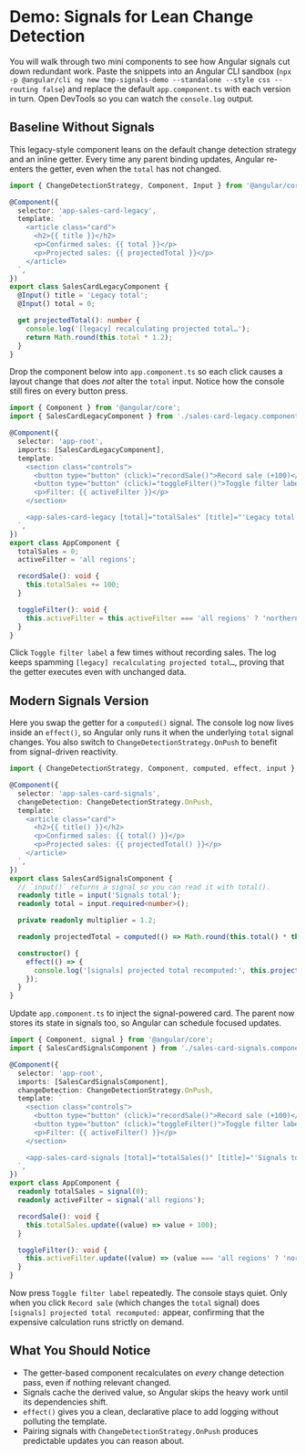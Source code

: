 # Demo: Signals for Lean Change Detection

You will walk through two mini components to see how Angular signals cut down redundant work. Paste the snippets into an Angular CLI sandbox (`npx -p @angular/cli ng new tmp-signals-demo --standalone --style css --routing false`) and replace the default `app.component.ts` with each version in turn. Open DevTools so you can watch the `console.log` output.

## Baseline Without Signals

This legacy-style component leans on the default change detection strategy and an inline getter. Every time any parent binding updates, Angular re-enters the getter, even when the `total` has not changed.

```ts
import { ChangeDetectionStrategy, Component, Input } from '@angular/core';

@Component({
  selector: 'app-sales-card-legacy',
  template: `
    <article class="card">
      <h2>{{ title }}</h2>
      <p>Confirmed sales: {{ total }}</p>
      <p>Projected sales: {{ projectedTotal }}</p>
    </article>
  `,
})
export class SalesCardLegacyComponent {
  @Input() title = 'Legacy total';
  @Input() total = 0;

  get projectedTotal(): number {
    console.log('[legacy] recalculating projected total…');
    return Math.round(this.total * 1.2);
  }
}
```

Drop the component below into `app.component.ts` so each click causes a layout change that does *not* alter the `total` input. Notice how the console still fires on every button press.

```ts
import { Component } from '@angular/core';
import { SalesCardLegacyComponent } from './sales-card-legacy.component';

@Component({
  selector: 'app-root',
  imports: [SalesCardLegacyComponent],
  template: `
    <section class="controls">
      <button type="button" (click)="recordSale()">Record sale (+100)</button>
      <button type="button" (click)="toggleFilter()">Toggle filter label</button>
      <p>Filter: {{ activeFilter }}</p>
    </section>

    <app-sales-card-legacy [total]="totalSales" [title]="'Legacy total'"></app-sales-card-legacy>
  `,
})
export class AppComponent {
  totalSales = 0;
  activeFilter = 'all regions';

  recordSale(): void {
    this.totalSales += 100;
  }

  toggleFilter(): void {
    this.activeFilter = this.activeFilter === 'all regions' ? 'northern region' : 'all regions';
  }
}
```

Click `Toggle filter label` a few times without recording sales. The log keeps spamming `[legacy] recalculating projected total…`, proving that the getter executes even with unchanged data.

## Modern Signals Version

Here you swap the getter for a `computed()` signal. The console log now lives inside an `effect()`, so Angular only runs it when the underlying `total` signal changes. You also switch to `ChangeDetectionStrategy.OnPush` to benefit from signal-driven reactivity.

```ts
import { ChangeDetectionStrategy, Component, computed, effect, input } from '@angular/core';

@Component({
  selector: 'app-sales-card-signals',
  changeDetection: ChangeDetectionStrategy.OnPush,
  template: `
    <article class="card">
      <h2>{{ title() }}</h2>
      <p>Confirmed sales: {{ total() }}</p>
      <p>Projected sales: {{ projectedTotal() }}</p>
    </article>
  `,
})
export class SalesCardSignalsComponent {
  // `input()` returns a signal so you can read it with total().
  readonly title = input('Signals total');
  readonly total = input.required<number>();

  private readonly multiplier = 1.2;

  readonly projectedTotal = computed(() => Math.round(this.total() * this.multiplier));

  constructor() {
    effect(() => {
      console.log('[signals] projected total recomputed:', this.projectedTotal());
    });
  }
}
```

Update `app.component.ts` to inject the signal-powered card. The parent now stores its state in signals too, so Angular can schedule focused updates.

```ts
import { Component, signal } from '@angular/core';
import { SalesCardSignalsComponent } from './sales-card-signals.component';

@Component({
  selector: 'app-root',
  imports: [SalesCardSignalsComponent],
  changeDetection: ChangeDetectionStrategy.OnPush,
  template: `
    <section class="controls">
      <button type="button" (click)="recordSale()">Record sale (+100)</button>
      <button type="button" (click)="toggleFilter()">Toggle filter label</button>
      <p>Filter: {{ activeFilter() }}</p>
    </section>

    <app-sales-card-signals [total]="totalSales()" [title]="'Signals total'"></app-sales-card-signals>
  `,
})
export class AppComponent {
  readonly totalSales = signal(0);
  readonly activeFilter = signal('all regions');

  recordSale(): void {
    this.totalSales.update((value) => value + 100);
  }

  toggleFilter(): void {
    this.activeFilter.update((value) => (value === 'all regions' ? 'northern region' : 'all regions'));
  }
}
```

Now press `Toggle filter label` repeatedly. The console stays quiet. Only when you click `Record sale` (which changes the `total` signal) does `[signals] projected total recomputed:` appear, confirming that the expensive calculation runs strictly on demand.

## What You Should Notice

- The getter-based component recalculates on *every* change detection pass, even if nothing relevant changed.
- Signals cache the derived value, so Angular skips the heavy work until its dependencies shift.
- `effect()` gives you a clean, declarative place to add logging without polluting the template.
- Pairing signals with `ChangeDetectionStrategy.OnPush` produces predictable updates you can reason about.
